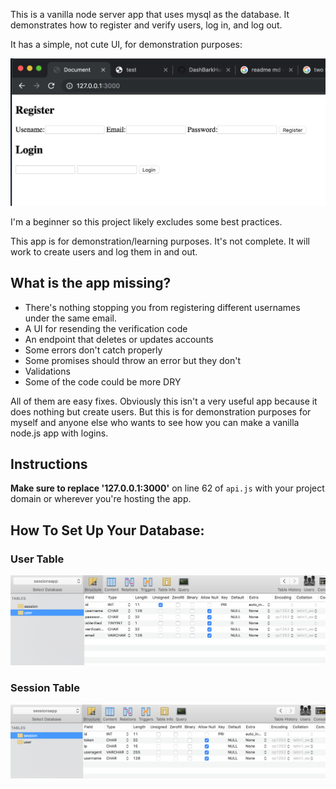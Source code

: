 This is a vanilla node server app that uses mysql as the database. It demonstrates how to register and verify users, log in, and log out. 

It has a simple, not cute UI, for demonstration purposes:

![](doc_imgs/UI_8-9.19.png)

I'm a beginner so this project likely excludes some best practices.

This app is for demonstration/learning purposes. It's not complete. It will work to create users and log them in and out.

## What is the app missing?
- There's nothing stopping you from registering different usernames under the same email. 
- A UI for resending the verification code
- An endpoint that deletes or updates accounts
- Some errors don't catch properly
- Some promises should throw an error but they don't
- Validations
- Some of the code could be more DRY

All of them are easy fixes. Obviously this isn't a very useful app because it does nothing but create users. But this is for demonstration purposes for myself and anyone else who wants to see how you can make a vanilla node.js app with logins.

## Instructions
**Make sure to replace '127.0.0.1:3000'** on line 62 of `api.js` with your project domain or wherever you're hosting the app.

## How To Set Up Your Database:

### User Table
![](doc_imgs/user-8-9-19.png)

### Session Table
![](doc_imgs/session-8-9-19.png)
